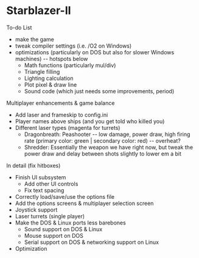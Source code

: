 # Starblazer-II
To-do List
- make the game
- tweak compiler settings (i.e. /O2 on Windows)
- optimizations (particularly on DOS but also for slower Windows machines) -- hotspots below
  - Math functions (particularly mul/div)
  - Triangle filling
  - Lighting calculation
  - Plot pixel & draw line
  - Sound code (which just needs some improvements, period)


Multiplayer enhancements & game balance
- Add laser and frameskip to config.ini
- Player names above ships (and you get told who killed you)
- Different laser types (magenta for turrets)
  - Dragonbreath: Peashooter -- low damage, power draw, high firing rate (primary color: green | secondary color: red) -- overheat?
  - Shredder: Essentially the weapon we have right now, but tweak the power draw and delay between shots slightly to lower em a bit


In detail (fix hitboxes)
- Finish UI subsystem
  - Add other UI controls
  - Fix text spacing
- Correctly load/save/use the options file
- Add the options screens & multiplayer selection screen
- Joystick support
- Laser turrets (single player)
- Make the DOS & Linux ports less barebones
  - Sound support on DOS & Linux
  - Mouse support on DOS
  - Serial support on DOS & networking support on Linux
- Optimization
